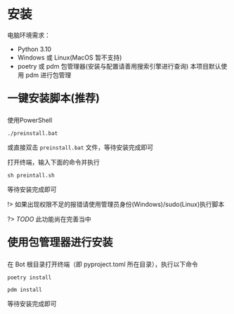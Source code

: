 # 安装
电脑环境需求：

- Python 3.10
- Windows 或 Linux(MacOS 暂不支持)
- poetry 或 pdm 包管理器(安装与配置请善用搜索引擎进行查询)
本项目默认使用 pdm 进行包管理


<div style="font-size: x-large; font-weight: bold">

一键安装脚本(推荐)
</div>

<!-- tabs:start -->

<!-- tab:Windows -->

使用PowerShell
```shell
./preinstall.bat
```
或直接双击 `preinstall.bat` 文件，等待安装完成即可

<!-- tab:Linux -->

打开终端，输入下面的命令并执行
```shell
sh preintall.sh
```
等待安装完成即可

<!-- tabs:end -->

!> 如果出现权限不足的报错请使用管理员身份(Windows)/sudo(Linux)执行脚本

?> _TODO_ 此功能尚在完善当中

<div style="font-size: x-large; font-weight: bold">

使用包管理器进行安装
</div>

在 Bot 根目录打开终端（即 pyproject.toml 所在目录），执行以下命令

<!-- tabs:start -->

<!-- tab:poetry -->

```shell
poetry install
```

<!-- tab:pdm -->

```shell
pdm install
```

<!-- tabs:end -->

等待安装完成即可